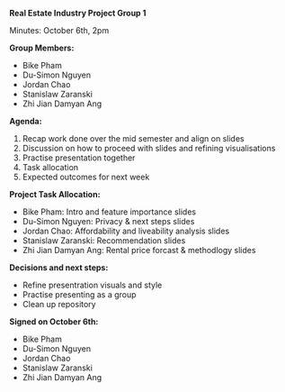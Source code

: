


**Real Estate Industry Project Group 1**

Minutes: October 6th, 2pm

**Group Members:**

* Bike Pham
* Du-Simon Nguyen
* Jordan Chao
* Stanislaw Zaranski
* Zhi Jian Damyan Ang

**Agenda:**

1. Recap work done over the mid semester and align on slides
3. Discussion on how to proceed with slides and refining visualisations
4. Practise presentation together
5. Task allocation
6. Expected outcomes for next week

**Project Task Allocation:**

* Bike Pham: Intro and feature importance slides
* Du-Simon Nguyen: Privacy & next steps slides
* Jordan Chao: Affordability and liveability analysis slides
* Stanislaw Zaranski: Recommendation slides
* Zhi Jian Damyan Ang: Rental price forcast & methodlogy slides


**Decisions and next steps:**

* Refine presentration visuals and style
* Practise presenting as a group
* Clean up repository

**Signed on October 6th:**

* Bike Pham
* Du-Simon Nguyen
* Jordan Chao
* Stanislaw Zaranski
* Zhi Jian Damyan Ang
